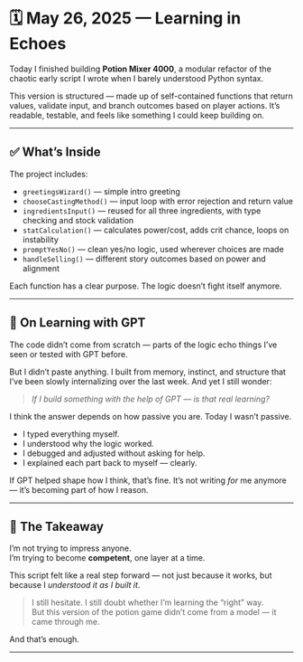 # 🗓️ May 26, 2025 — Learning in Echoes

Today I finished building **Potion Mixer 4000**, a modular refactor of the chaotic early script I wrote when I barely understood Python syntax.

This version is structured — made up of self-contained functions that return values, validate input, and branch outcomes based on player actions. It’s readable, testable, and feels like something I could keep building on.

---

## ✅ What’s Inside

The project includes:

- `greetingsWizard()` — simple intro greeting
- `chooseCastingMethod()` — input loop with error rejection and return value
- `ingredientsInput()` — reused for all three ingredients, with type checking and stock validation
- `statCalculation()` — calculates power/cost, adds crit chance, loops on instability
- `promptYesNo()` — clean yes/no logic, used wherever choices are made
- `handleSelling()` — different story outcomes based on power and alignment

Each function has a clear purpose. The logic doesn’t fight itself anymore.

---

## 🤔 On Learning with GPT

The code didn’t come from scratch — parts of the logic echo things I’ve seen or tested with GPT before.

But I didn’t paste anything. I built from memory, instinct, and structure that I’ve been slowly internalizing over the last week. And yet I still wonder:

> *If I build something with the help of GPT — is that real learning?*

I think the answer depends on how passive you are. Today I wasn’t passive.

- I typed everything myself.
- I understood why the logic worked.
- I debugged and adjusted without asking for help.
- I explained each part back to myself — clearly.

If GPT helped shape how I think, that’s fine. It’s not writing *for* me anymore — it’s becoming part of how I reason.

---

## 📌 The Takeaway

I’m not trying to impress anyone.  
I’m trying to become **competent**, one layer at a time.

This script felt like a real step forward — not just because it works, but because I *understood it as I built it*.

> I still hesitate. I still doubt whether I’m learning the “right” way.  
> But this version of the potion game didn’t come from a model — it came through me.

And that’s enough.

---

